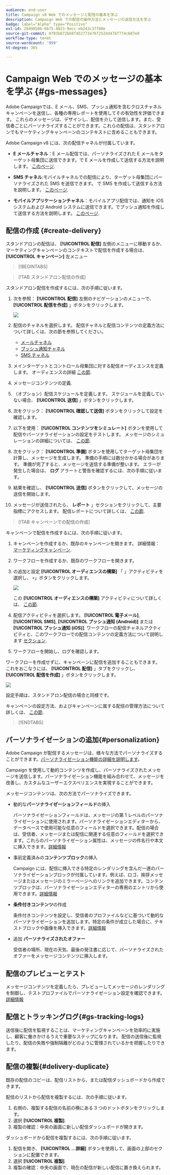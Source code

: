 ```yaml
---
audience: end-user
title: Campaign v8 Web でのメッセージと配信の基本を学ぶ
description: Campaign Web での配信の操作方法とメッセージの送信方法を学ぶ
badge: label="Alpha" type="Positive"
exl-id: 2849b58b-6b75-4023-9ecc-eb243c37f00e
source-git-commit: 0703b872bb8f452773e76f2524d47bf774c687e0
workflow-type: tm+mt
source-wordcount: '959'
ht-degree: 36%

---
```


# Campaign Web でのメッセージの基本を学ぶ {#gs-messages}

Adobe Campaignでは、E メール、SMS、プッシュ通知を含むクロスチャネルキャンペーンを送信し、各種の専用レポートを使用してその有効性を評価できます。 これらのメッセージは、デザインし、配信を介して送信します。また、受信者ごとにパーソナライズすることができます。これらの配信は、スタンドアロンでもマーケティングキャンペーンのコンテキストに含めることもできます。

Adobe Campaign v8 には、次の配信チャネルが付属しています。

* **E メールチャネル**：E メール配信では、パーソナライズされた E メールをターゲット母集団に送信できます。で E メールを作成して送信する方法を説明します。 [このページ](../email/create-email.md).

* **SMS チャネル**:モバイルチャネルでの配信により、ターゲット母集団にパーソナライズされた SMS を送信できます。  で SMS を作成して送信する方法を説明します。 [このページ](../sms/create-sms.md).

* **モバイルアプリケーションチャネル**：モバイルアプリ配信では、通知を iOS システムおよび Android システムに送信できます。でプッシュ通知を作成して送信する方法を説明します。 [このページ](../push/gs-push.md).

## 配信の作成 {#create-delivery}

スタンドアロンの配信は、 **[!UICONTROL 配信]** 左側のメニューに移動するか、マーケティングキャンペーンのコンテキストで配信を作成する場合は、 **[!UICONTROL キャンペーン]** 左メニュー

>[!BEGINTABS]

>[!TAB スタンドアロン配信の作成]

スタンドアロン配信を作成するには、次の手順に従います。

1. 次を参照： **[!UICONTROL 配信]** 左側のナビゲーションのメニューで、 **[!UICONTROL 配信を作成]** 」ボタンをクリックします。

   ![](assets/create-a-delivery.png)

1. 配信のチャネルを選択します。 配信チャネルと配信コンテンツの定義方法について詳しくは、次の節を参照してください。

   * [メールチャネル](../email/create-email.md)
   * [プッシュ通知チャネル](../push/gs-push.md)
   * [SMS チャネル](../sms/create-sms.md)

1. メインターゲットとコントロール母集団に対する配信オーディエンスを定義します。 オーディエンスの詳細 [この節](../audience/about-audiences.md).
1. メッセージコンテンツの定義.
1. （オプション）配信スケジュールを定義します。 スケジュールを定義していない場合、 **[!UICONTROL 送信]** 」ボタンをクリックします。
1. 次をクリック：  **[!UICONTROL 確認して送信]** ボタンをクリックして設定を確認します。
1. 以下を使用：  **[!UICONTROL コンテンツをシミュレート]** ボタンを使用して配信やパーソナライゼーションの設定をテストします。 メッセージのシミュレーションの詳細については、 [この節](../preview-test/preview-test.md).
1. 次をクリック：  **[!UICONTROL 準備]** ボタンを使用してターゲット母集団を計算し、メッセージを生成します。 準備の手順には数分かかる場合があります。 準備が完了すると、メッセージを送信する準備が整います。 エラーが発生した場合は、 **ログ** アラートと警告を確認するには、次の手順に従います。
1. 結果を確認し、  **[!UICONTROL 送信]** ボタンをクリックして、メッセージの送信を開始します。
1. メッセージが送信されたら、 **レポート** 」セクションをクリックして、主要指標にアクセスします。 配信レポートについて詳しくは、 [この節](../reporting/delivery-reports.md).

>[!TAB キャンペーンでの配信の作成]

キャンペーンで配信を作成するには、次の手順に従います。

1. キャンペーンを作成するか、既存のキャンペーンを開きます。 詳細情報： [マーケティングキャンペーン](../campaigns/gs-campaigns.md).
1. ワークフローを作成するか、既存のワークフローを開きます。
1. の追加と設定 **[!UICONTROL オーディエンスの構築]** 「 」アクティビティを選択し、 `+`」ボタンをクリックします。

   ![](assets/add-delivery-in-wf.png)

   この **[!UICONTROL オーディエンスの構築]** アクティビティについて詳しくは、 [この節](../workflows/targeting-activities.md).

1. 配信アクティビティを選択します。 **[!UICONTROL 電子メール]**, **[!UICONTROL SMS]**, **[!UICONTROL プッシュ通知 (Android)]** または **[!UICONTROL プッシュ通知 (iOS)]**. ワークフローの配信チャネルアクティビティと、このワークフローでの配信コンテンツの定義方法について説明します [セクション](../workflows/channel-activities.md).
1. ワークフローを開始し、ログを確認します。

ワークフローを作成せずに、キャンペーンに配信を追加することもできます。 これをおこなうには、 **[!UICONTROL 配信]** 」タブをクリックし、 **[!UICONTROL 配信を作成]** 」ボタンをクリックします。

![](assets/new-campaign-delivery.png)

設定手順は、スタンドアロン配信の場合と同様です。

キャンペーンの設定方法、およびキャンペーンに属する配信の管理方法について詳しくは、 [この節](../campaigns/gs-campaigns.md).

>[!ENDTABS]


## パーソナライゼーションの追加{#personalization}

Adobe Campaign が配信するメッセージは、様々な方法でパーソナライズすることができます。[パーソナライゼーション機能の詳細を説明します](../personalization/personalize.md)。

Campaign を使用して動的コンテンツを作成し、パーソナライズされたメッセージを送信します。パーソナライゼーション機能を組み合わせて、メッセージを改善し、カスタムなユーザーエクスペリエンスを実現することができます。

メッセージコンテンツは、次の方法でパーソナライズできます。

* 動的な&#x200B;**パーソナライゼーションフィールド**&#x200B;の挿入

   パーソナライゼーションフィールドは、メッセージの第 1 レベルのパーソナライゼーションに使用されます。パーソナライゼーションエディターから、データベースで使用可能な任意のフィールドを選択できます。配信の場合は、受信者、メッセージまたは配信に関連する任意のフィールドを選択できます。これらのパーソナライゼーション属性は、メッセージの件名行や本文に挿入できます。[詳細情報](../personalization/personalize.md)

* 事前定義済みの&#x200B;**コンテンツブロック**&#x200B;の挿入

   Campaign には、配信に挿入できる特定のレンダリングを含んだ一連のパーソナライゼーションブロックが付属しています。例えば、ロゴ、挨拶メッセージまたはメッセージのミラーページへのリンクを追加できます。コンテンツブロックは、パーソナライゼーションエディターの専用のエントリから使用できます。[詳細情報](../personalization/personalize.md#ootb-content-blocks)

* **条件付きコンテンツ**&#x200B;の作成

   条件付きコンテンツを設定し、受信者のプロファイルなどに基づいて動的なパーソナライゼーションを追加します。特定の条件が成立した場合に、テキストブロックや画像を挿入できます。[詳細情報](../personalization/conditions.md)

* 追加 **パーソナライズされたオファー**

   受信者の場所、現在の天気、最後の発注書に応じて、パーソナライズされたオファーをメッセージコンテンツに挿入します。


## 配信のプレビューとテスト

メッセージコンテンツを定義したら、プレビューしてメッセージのレンダリングを制御し、テストプロファイルでパーソナライゼーション設定を確認できます。 [詳細情報](../preview-test/preview-test.md)


## 配信とトラッキングログ{#gs-tracking-logs}

送信後に配信を監視することは、マーケティングキャンペーンを効率的に実施し、顧客に働きかけるうえで重要なステップになります。 配信の送信後に監視したり、配信の失敗や強制隔離がどのように管理されているかを把握したりできます。

## 配信の複製{#delivery-duplicate}

既存の配信のコピーは、配信リストから、または配信ダッシュボードから作成できます。

配信のリストから配信を複製するには、次の手順に従います。

1. 右側の、複製する配信の名前の横にある 3 つのドットボタンをクリックします。
1. 選択  **[!UICONTROL 複製]**.
1. 複製の確認：中央の画面に新しい配信ダッシュボードが開きます。


ダッシュボードから配信を複製するには、次の手順に従います。

1. 配信を開き、  **[!UICONTROL ...詳細]** ボタンを使用して、画面の上部のセクションに配置できます。
1. 選択  **[!UICONTROL 複製]**.
1. 複製の確認：中央の画面で、現在の配信が新しい配信に置き換えられます。

